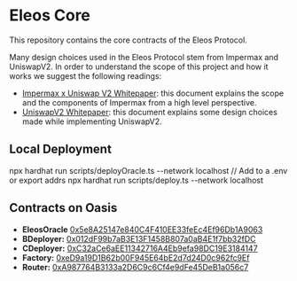 # Eleos Core

This repository contains the core contracts of the Eleos Protocol.

Many design choices used in the Eleos Protocol stem from Impermax and UniswapV2. In order to understand the scope of this project and how it works we suggest the following readings:

- [Impermax x Uniswap V2 Whitepaper](https://impermax.finance/Whitepaper-Impermax-UniswapV2.pdf 'Impermax x Uniswap V2 Whitepaper'): this document explains the scope and the components of Impermax from a high level perspective.
- [UniswapV2 Whitepaper](https://uniswap.org/whitepaper.pdf 'UniswapV2 Whitepaper'): this document explains some design choices made while implementing UniswapV2.

## Local Deployment
npx hardhat run scripts/deployOracle.ts --network localhost
// Add to a .env or export addrs
npx hardhat run scripts/deploy.ts --network localhost


## Contracts on Oasis
- **EleosOracle** [0x5e8A25147e840C4F410EE33feEc4Ef96Db1A9063](https://explorer.emerald.oasis.dev/address/0x5e8A25147e840C4F410EE33feEc4Ef96Db1A9063#code)
- **BDeployer:** [0x012dF99b7aB3E13F1458B807a0aB4E1f7bb32fDC](https://explorer.emerald.oasis.dev/address/0x012dF99b7aB3E13F1458B807a0aB4E1f7bb32fDC#code)
- **CDeployer:** [0xC32aCe6aEE11342716A4Eb9efa98DC19E3184147](https://explorer.emerald.oasis.dev/address/0xC32aCe6aEE11342716A4Eb9efa98DC19E3184147#code)
- **Factory:** [0xeD9a19D1B62b00F945E64bE2d7d24D0c962fc9Ef](https://explorer.emerald.oasis.dev/address/0xeD9a19D1B62b00F945E64bE2d7d24D0c962fc9Ef#code)
- **Router:** [0xA987764B3133a2D6C9c6Cf4e9dFe45DeB1a056c7](https://explorer.emerald.oasis.dev/address/0xA987764B3133a2D6C9c6Cf4e9dFe45DeB1a056c7#code)
